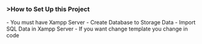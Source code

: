<h3>>How to Set Up this Project</h3>
- You must have Xampp Server
- Create Database to Storage Data
- Import SQL Data in Xampp Server
- If you want change template you change in code
